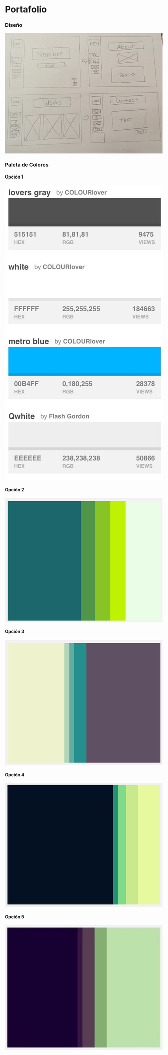# Portafolio


### Diseño

![](assets/images/design.jpg)

### Paleta de Colores

#### Opción 1

![](assets/images/opcion1.jpg)

#### Opción 2

![](assets/images/opcion2.png)

#### Opción 3

![](assets/images/opcion3.png)

#### Opción 4

![](assets/images/opcion4.png)

#### Opción 5

![](assets/images/opcion5.png)

